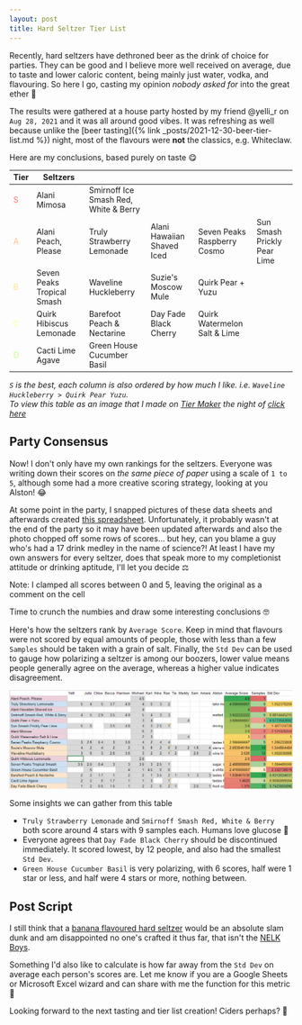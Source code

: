 ```yaml
---
layout: post
title: Hard Seltzer Tier List
---
```


Recently, hard seltzers have dethroned beer as the drink of choice for parties. They can be good and I believe more well received on average, due to taste and lower caloric content, being mainly just water, vodka, and flavouring. So here I go, casting my opinion _nobody asked for_ into the great ether :fishing_pole_and_fish:

The results were gathered at a house party hosted by my friend @yelli_r on `Aug 28, 2021` and it was all around good vibes. It was refreshing as well because unlike the [beer tasting]({% link _posts/2021-12-30-beer-tier-list.md %}) night, most of the flavours were __not__ the classics, e.g. Whiteclaw.

Here are my conclusions, based purely on taste :yum:

| Tier                                   | Seltzers                   |                                         |                            |                              |                             |
|----------------------------------------|----------------------------|-----------------------------------------|----------------------------|------------------------------|-----------------------------|
| <span style = "color:#FF7676">S</span> | Alani Mimosa               | Smirnoff Ice Smash Red, White & Berry   |                            |                              |                             |
| <span style = "color:#FFC48A">A</span> | Alani Peach, Please        | Truly Strawberry Lemonade               | Alani Hawaiian Shaved Iced | Seven Peaks Raspberry Cosmo  | Sun Smash Prickly Pear Lime |
| <span style = "color:#FFE38D">B</span> | Seven Peaks Tropical Smash | Waveline Huckleberry                    | Suzie's Moscow Mule        | Quirk Pear + Yuzu            |                             |
| <span style = "color:#FFFF8F">C</span> | Quirk Hibiscus Lemonade    | Barefoot Peach & Nectarine              | Day Fade Black Cherry      | Quirk Watermelon Salt & Lime |                             |
| <span style = "color:#C3FF89">D</span> | Cacti Lime Agave           | Green House Cucumber Basil              |                            |                              |                             |

_`S` is the best, each column is also ordered by how much I like. i.e. `Waveline Huckleberry > Quirk Pear Yuzu`._\
_To view this table as an image that I made on [Tier Maker](https://tiermaker.com/) the night of [click here](/assets/img/seltzer/tier-list.png)_

## Party Consensus

Now! I don't only have my own rankings for the seltzers. Everyone was writing down their scores on _the same piece of paper_ using a scale of `1 to 5`, although some had a more creative scoring strategy, looking at you Alston! :joy:

At some point in the party, I snapped pictures of these data sheets and afterwards created [this spreadsheet](https://docs.google.com/spreadsheets/d/1rDYv6z14gQ1laChSA4lb2-2mEe80GlFofBDI3A7q2tI/edit?usp=sharing). Unfortunately, it probably wasn't at the end of the party so it may have been updated afterwards and also the photo chopped off some rows of scores... but hey, can you blame a guy who's had a 17 drink medley in the name of science?! At least I have my own answers for every seltzer, does that speak more to my completionist attitude or drinking aptitude, I'll let you decide :balance_scale:

Note: I clamped all scores between 0 and 5, leaving the original as a comment on the cell

Time to crunch the numbies and draw some interesting conclusions :nerd_face:

Here's how the seltzers rank by `Average Score`. Keep in mind that flavours were not scored by equal amounts of people, those with less than a few `Samples` should be taken with a grain of salt. Finally, the `Std Dev` can be used to gauge how polarizing a seltzer is among our boozers, lower value means people generally agree on the average, whereas a higher value indicates disagreement.

![Table of seltzers and scores](/assets/img/seltzer/table.png)

Some insights we can gather from this table

- `Truly Strawberry Lemonade` and `Smirnoff Smash Red, White & Berry` both score around 4 stars with 9 samples each. Humans love glucose :candy:
- Everyone agrees that `Day Fade Black Cherry` should be discontinued immediately. It scored lowest, by 12 people, and also had the smallest `Std Dev`.
- `Green House Cucumber Basil` is very polarizing, with 6 scores, half were 1 star or less, and half were 4 stars or more, nothing between.

## Post Script

I still think that a [banana flavoured hard seltzer](https://twitter.com/micmax_/status/1427701283838853120) would be an absolute slam dunk and am disappointed no one's crafted it thus far, that isn't the [NELK Boys](https://www.seltzernation.com/happy-dad-hard-seltzer-releases-new-limited-edition-banana-flavor-with-an-nft-twist/).

Something I'd also like to calculate is how far away from the `Std Dev` on average each person's scores are. Let me know if you are a Google Sheets or Microsoft Excel wizard and can share with me the function for this metric :crystal_ball:

Looking forward to the next tasting and tier list creation! Ciders perhaps? :apple:
